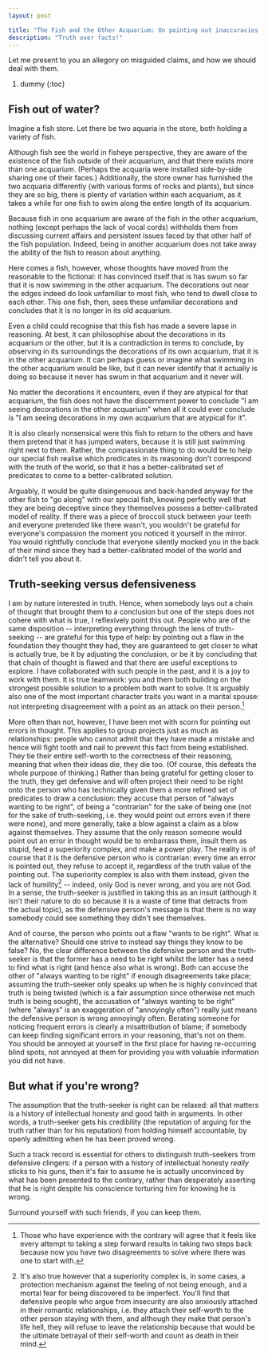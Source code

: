 ```yaml
---
layout: post

title: "The Fish and the Other Acquarium: On pointing out inaccuracies in truth claims"
description: "Truth over facts!"
---
```


Let me present to you an allegory on misguided claims, and how we should deal with them.

1. dummy
{:toc}

## Fish out of water?
Imagine a fish store. Let there be two aquaria in the store, both holding a variety of fish. 

Although fish see the world in fisheye perspective, they are aware of the existence of the fish outside of their acquarium, and that there exists more than one acquarium. (Perhaps the acquaria were installed side-by-side sharing one of their faces.) Additionally, the store owner has furnished the two acquaria differently (with various forms of rocks and plants), but since they are so big, there is plenty of variation within each acquarium, as it takes a while for one fish to swim along the entire length of its acquarium.

Because fish in one acquarium are aware of the fish in the other acquarium, nothing (except perhaps the lack of vocal cords) withholds them from discussing current affairs and persistent issues faced by that other half of the fish population. Indeed, being in another acquarium does not take away the ability of the fish to reason about anything. 

Here comes a fish, however, whose thoughts have moved from the reasonable to the fictional: it has convinced itself that is has swum so far that it is now swimming in the other acquarium. The decorations out near the edges indeed do look unfamiliar to most fish, who tend to dwell close to each other. This one fish, then, sees these unfamiliar decorations and concludes that it is no longer in its old acquarium.

Even a child could recognise that this fish has made a severe lapse in reasoning. At best, it can philosophise about the decorations in its acquarium or the other, but it is a contradiction in terms to conclude, by observing in its surroundings the decorations of its own acquarium, that it is in the other acquarium. It can perhaps guess or imagine what swimming in the other acquarium would be like, but it can never identify that it actually is doing so because it never has swum in that acquarium and it never will. 

No matter the decorations it encounters, even if they are atypical for that acquarium, the fish does not have the discernment power to conclude "I am seeing decorations in the other acquarium" when all it could ever conclude is "I am seeing decorations in my own acquarium that are atypical for it".

It is also clearly nonsensical were this fish to return to the others and have them pretend that it has jumped waters, because it is still just swimming right next to them. Rather, the compassionate thing to do would be to help our special fish realise which predicates in its reasoning don't correspond with the truth of the world, so that it has a better-calibrated set of predicates to come to a better-calibrated solution. 

Arguably, it would be quite disingenuous and back-handed anyway for the other fish to "go along" with our special fish, knowing perfectly well that they are being deceptive since they themselves possess a better-calibrated model of reality. If there was a piece of broccoli stuck between your teeth and everyone pretended like there wasn't, you wouldn't be grateful for everyone's compassion the moment you noticed it yourself in the mirror. You would rightfully conclude that everyone silently mocked you in the back of their mind since they had a better-calibrated model of the world and didn't tell you about it.

## Truth-seeking versus defensiveness
I am by nature interested in truth. Hence, when somebody lays out a chain of thought that brought them to a conclusion but one of the steps does not cohere with what is true, I reflexively point this out. People who are of the same disposition -- interpreting everything through the lens of truth-seeking -- are grateful for this type of help: by pointing out a flaw in the foundation they thought they had, they are guaranteed to get closer to what is actually true, be it by adjusting the conclusion, or be it by concluding that that chain of thought is flawed and that there are useful exceptions to explore. I have collaborated with such people in the past, and it is a joy to work with them. It is true teamwork: you and them both building on the strongest possible solution to a problem both want to solve. It is arguably also one of the most important character traits you want in a marital spouse: not interpreting disagreement with a point as an attack on their person.[^1]

More often than not, however, I have been met with scorn for pointing out errors in thought. This applies to group projects just as much as relationships: people who cannot admit that they have made a mistake and hence will fight tooth and nail to prevent this fact from being established. They tie their entire self-worth to the correctness of their reasoning, meaning that when their ideas die, they die too. (Of course, this defeats the whole purpose of thinking.) Rather than being grateful for getting closer to the truth, they get defensive and will often project their need to be right onto the person who has technically given them a more refined set of predicates to draw a conclusion: they accuse that person of "always wanting to be right", of being a "contrarian" for the sake of being one (not for the sake of truth-seeking, i.e. they would point out errors even if there were none), and more generally, take a blow against a claim as a blow against themselves. They assume that the only reason someone would point out an error in thought would be to embarrass them, insult them as stupid, feed a superiority complex, and make a power play. The reality is of course that it is the defensive person who is contrarian: every time an error is pointed out, they refuse to accept it, regardless of the truth value of the pointing out. The superiority complex is also with them instead, given the lack of humility[^2] -- indeed, only God is never wrong, and you are not God. In a sense, the truth-seeker is justified in taking this as an insult (although it isn't their nature to do so because it is a waste of time that detracts from the actual topic), as the defensive person's message is that there is no way somebody could see something they didn't see themselves.

And of course, the person who points out a flaw "wants to be right". What is the alternative? Should one strive to instead say things they know to be false? No, the clear difference between the defensive person and the truth-seeker is that the former has a need to be right whilst the latter has a need to find what is right (and hence also what is wrong). Both can accuse the other of "always wanting to be right" if enough disagreements take place; assuming the truth-seeker only speaks up when he is highly convinced that truth is being twisted (which is a fair assumption since otherwise not much truth is being sought), the accusation of "always wanting to be right" (where "always" is an exaggeration of "annoyingly often") really just means the defensive person is wrong annoyingly often. Berating someone for noticing frequent errors is clearly a misattribution of blame; if somebody can keep finding significant errors in your reasoning, that's not on them. You should be annoyed at yourself in the first place for having re-occurring blind spots, not annoyed at them for providing you with valuable information you did not have.

## But what if you're wrong?
The assumption that the truth-seeker is right can be relaxed: all that matters is a history of intellectual honesty and good faith in arguments. In other words, a truth-seeker gets his credibility (the reputation of arguing for the truth rather than for his reputation) from holding himself accountable, by openly admitting when he has been proved wrong. 

Such a track record is essential for others to distinguish truth-seekers from defensive clingers: if a person with a history of intellectual honesty *really* sticks to his guns, then it's fair to assume he is actually unconvinced by what has been presented to the contrary, rather than desperately asserting that he is right despite his conscience torturing him for knowing he is wrong.

Surround yourself with such friends, if you can keep them.


[^1]: Those who have experience with the contrary will agree that it feels like every attempt to taking a step forward results in taking two steps back because now you have two disagreements to solve where there was one to start with.

[^2]: It's also true however that a superiority complex is, in some cases, a protection mechanism against the feeling of not being enough, and a mortal fear for being discovered to be imperfect. You'll find that defensive people who argue from insecurity are also anxiously attached in their romantic relationships, i.e. they attach their self-worth to the other person staying with them, and although they make that person's life hell, they will refuse to leave the relationship because that would be the ultimate betrayal of their self-worth and count as death in their mind.
